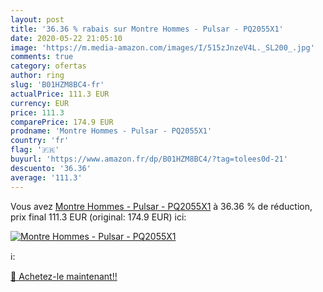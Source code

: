 ```yaml
---
layout: post
title: '36.36 % rabais sur Montre Hommes - Pulsar - PQ2055X1'
date: 2020-05-22 21:05:10
image: 'https://m.media-amazon.com/images/I/515zJnzeV4L._SL200_.jpg'
comments: true
category: ofertas
author: ring
slug: 'B01HZM8BC4-fr'
actualPrice: 111.3 EUR
currency: EUR
price: 111.3
comparePrice: 174.9 EUR
prodname: 'Montre Hommes - Pulsar - PQ2055X1'
country: 'fr'
flag: '🇫🇷'
buyurl: 'https://www.amazon.fr/dp/B01HZM8BC4/?tag=tolees0d-21'
descuento: '36.36'
average: '111.3'
---
```


Vous avez [Montre Hommes - Pulsar - PQ2055X1](https://www.amazon.fr/dp/B01HZM8BC4/?tag=tolees0d-21)  à  36.36 % de réduction, prix final  111.3 EUR (original: 174.9 EUR) ici:

[![Montre Hommes - Pulsar - PQ2055X1](https://m.media-amazon.com/images/I/515zJnzeV4L._SL200_.jpg)](https://www.amazon.fr/dp/B01HZM8BC4/?tag=tolees0d-21)

ℹ️:


[🛒 Achetez-le maintenant!!](https://www.amazon.fr/dp/B01HZM8BC4/?tag=tolees0d-21)
